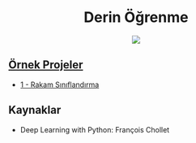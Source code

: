 <h1 align="center"> Derin Öğrenme </h1>

<p align="center"> <img src="https://miro.medium.com/max/700/1*BIpRgx5FsEMhr1k2EqBKFg.gif" /> </p>

## [Örnek Projeler](https://github.com/kubrakurt/deep_learning_resources/tree/main/Örnek%20Projeler)
* [1 - Rakam Sınıflandırma](https://github.com/kubrakurt/deep_learning_resources/blob/main/Örnek%20Projeler/1%20-%20Rakam%20Sınıflandırma.ipynb)

## Kaynaklar
* Deep Learning with Python: François Chollet
